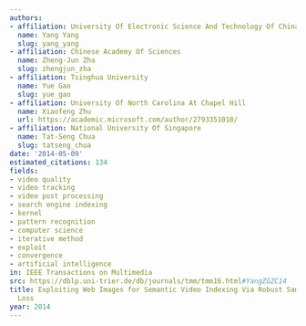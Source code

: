```yaml
---
authors:
- affiliation: University Of Electronic Science And Technology Of China
  name: Yang Yang
  slug: yang_yang
- affiliation: Chinese Academy Of Sciences
  name: Zheng-Jun Zha
  slug: zhengjun_zha
- affiliation: Tsinghua University
  name: Yue Gao
  slug: yue_gao
- affiliation: University Of North Carolina At Chapel Hill
  name: Xiaofeng Zhu
  url: https://academic.microsoft.com/author/2793351018/
- affiliation: National University Of Singapore
  name: Tat-Seng Chua
  slug: tatseng_chua
date: '2014-05-09'
estimated_citations: 134
fields:
- video quality
- video tracking
- video post processing
- search engine indexing
- kernel
- pattern recognition
- computer science
- iterative method
- exploit
- convergence
- artificial intelligence
in: IEEE Transactions on Multimedia
src: https://dblp.uni-trier.de/db/journals/tmm/tmm16.html#YangZGZC14
title: Exploiting Web Images for Semantic Video Indexing Via Robust Sample-Specific
  Loss
year: 2014
---
```

